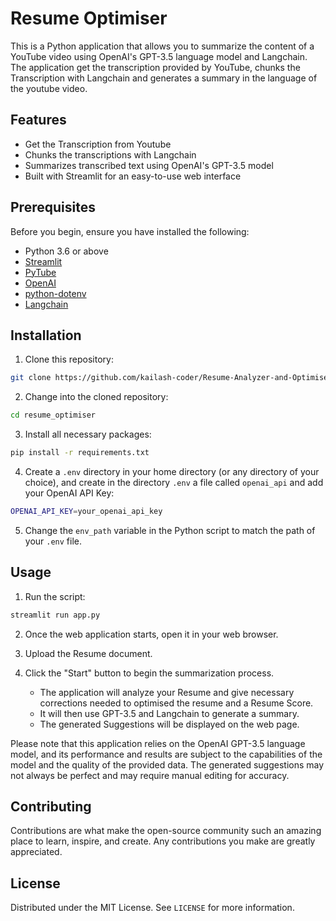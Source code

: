 # Resume Optimiser

This is a Python application that allows you to summarize the content of a YouTube video using OpenAI's GPT-3.5 language model and Langchain. The application get the transcription provided by YouTube, chunks the Transcription with Langchain and generates a summary in the language of the youtube video.

## Features
- Get the Transcription from Youtube
- Chunks the transcriptions with Langchain
- Summarizes transcribed text using OpenAI's GPT-3.5 model
- Built with Streamlit for an easy-to-use web interface

## Prerequisites

Before you begin, ensure you have installed the following:

- Python 3.6 or above
- [Streamlit](https://streamlit.io/)
- [PyTube](https://pytube.io/en/latest/)
- [OpenAI](https://beta.openai.com/docs/developer-quickstart/)
- [python-dotenv](https://pypi.org/project/python-dotenv/)
- [Langchain](https://pypi.org/project/langchain/)

## Installation 

1. Clone this repository:
```bash
git clone https://github.com/kailash-coder/Resume-Analyzer-and-Optimiser
```
2. Change into the cloned repository:
```bash
cd resume_optimiser
```
3. Install all necessary packages:
```bash
pip install -r requirements.txt
```
4. Create a `.env` directory in your home directory (or any directory of your choice), and create in the directory `.env` a file called `openai_api` and add your OpenAI API Key:
```bash
OPENAI_API_KEY=your_openai_api_key
```
5. Change the `env_path` variable in the Python script to match the path of your `.env` file.

## Usage

1. Run the script:
```bash
streamlit run app.py
```
2. Once the web application starts, open it in your web browser.

3. Upload the Resume document.

4. Click the "Start" button to begin the summarization process.

   - The application will analyze your Resume and give necessary corrections needed to optimised the resume and a Resume Score.
   - It will then use GPT-3.5 and Langchain to generate a summary.
   - The generated Suggestions will be displayed on the web page.



Please note that this application relies on the OpenAI GPT-3.5 language model, and its performance and results are subject to the capabilities of the model and the quality of the provided data. The generated suggestions may not always be perfect and may require manual editing for accuracy.

## Contributing

Contributions are what make the open-source community such an amazing place to learn, inspire, and create. Any contributions you make are greatly appreciated.

## License

Distributed under the MIT License. See `LICENSE` for more information.
